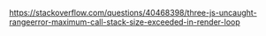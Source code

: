 https://stackoverflow.com/questions/40468398/three-js-uncaught-rangeerror-maximum-call-stack-size-exceeded-in-render-loop